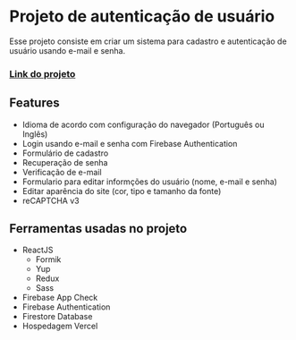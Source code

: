 # Projeto de autenticação de usuário

Esse projeto consiste em criar um sistema para cadastro e autenticação de usuário usando e-mail e senha.

### [Link do projeto](https://login-com-firebase.vercel.app/)

## Features

- Idioma de acordo com configuração do navegador (Português ou Inglês)
- Login usando e-mail e senha com Firebase Authentication
- Formulário de cadastro
- Recuperação de senha
- Verificação de e-mail
- Formulario para editar informções do usuário (nome, e-mail e senha)
- Editar aparência do site (cor, tipo e tamanho da fonte)
- reCAPTCHA v3

## Ferramentas usadas no projeto

- ReactJS
  - Formik
  - Yup
  - Redux
  - Sass
- Firebase App Check
- Firebase Authentication
- Firestore Database
- Hospedagem Vercel